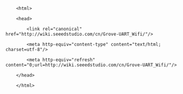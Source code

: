 <!DOCTYPE html>
        <html>
        <head>
            <link rel="canonical" href="http://wiki.seeedstudio.com/cn/Grove-UART_Wifi/"/>
            <meta http-equiv="content-type" content="text/html; charset=utf-8"/>
            <meta http-equiv="refresh" content="0;url=http://wiki.seeedstudio.com/cn/Grove-UART_Wifi/"/>
        </head>
        </html>